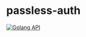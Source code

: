 # passless-auth





[![Golang API](https://i.imgur.com/jnr7kBu.png)](https://youtu.be/I5WBgYVA8-I)

